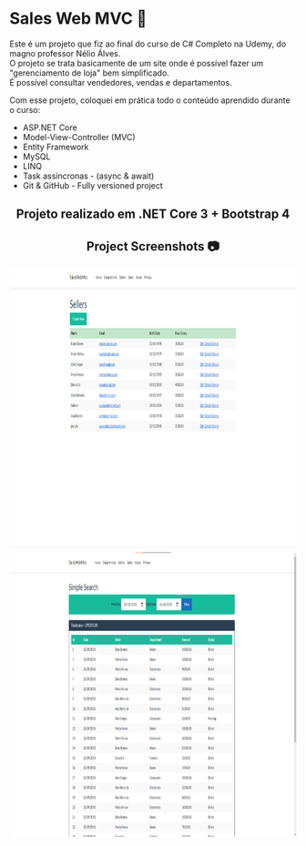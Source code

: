 # Sales Web MVC 🌟
Este é um projeto que fiz ao final do curso de C# Completo na Udemy, do magno professor Nélio Álves. 
<br>O projeto se trata basicamente de um site onde é possível fazer um "gerenciamento de loja" bem simplificado. 
<br>É possível consultar vendedores, vendas e departamentos.

Com esse projeto, coloquei em prática todo o conteúdo aprendido durante o curso:

* ASP.NET Core
* Model-View-Controller (MVC)
* Entity Framework
* MySQL
* LINQ
* Task assíncronas - (async & await)
* Git & GitHub - Fully versioned project

## <div align="center">Projeto realizado em .NET Core 3 + Bootstrap 4</div>

## <div align="center">Project Screenshots 📷 </div>
<img align="center" alt="FtProjeto" height="500" width="920" src="https://github.com/GustavoVieiraa/SalesWebMvc-Project/blob/main/SalesWebMvc/screenshots/projeto1.png?raw=true">
<img align="center" alt="FtProjeto" height="500" width="920" src="https://github.com/GustavoVieiraa/SalesWebMvc-Project/blob/main/SalesWebMvc/screenshots/projeto2.png?raw=true">
